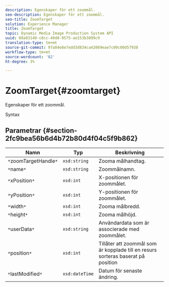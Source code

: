 ```yaml
---
description: Egenskaper för ett zoommål.
seo-description: Egenskaper för ett zoommål.
seo-title: ZoomTarget
solution: Experience Manager
title: ZoomTarget
topic: Dynamic Media Image Production System API
uuid: 08a03140-c8cc-49d8-9575-ae153b3899c9
translation-type: tm+mt
source-git-commit: 97a84e8e7edd3d834ca42069eae7c09c00d57938
workflow-type: tm+mt
source-wordcount: '82'
ht-degree: 3%

---
```



# ZoomTarget{#zoomtarget}

Egenskaper för ett zoommål.

Syntax

## Parametrar {#section-2fc9bea56b6d4b72b80d4f04c5f9b862}

| Namn | Typ | Beskrivning |
|---|---|---|
| `*`zoomTargetHandle`*` | `xsd:string` | Zooma målhandtag. |
| `*`name`*` | `xsd:string` | Zoommålnamn. |
| `*`xPosition`*` | `xsd:int` | X-positionen för zoommålet. |
| `*`yPosition`*` | `xsd:int` | Y-positionen för zoommålet. |
| `*`width`*` | `xsd:int` | Zooma målbredd. |
| `*`height`*` | `xsd:int` | Zooma målhöjd. |
| `*`userData`*` | `xsd:string` | Användardata som är associerade med zoommålet. |
| `*`position`*` | `xsd:int` | Tillåter att zoommål som är kopplade till en resurs sorteras baserat på position |
| `*`lastModified`*` | `xsd:dateTime` | Datum för senaste ändring. |

